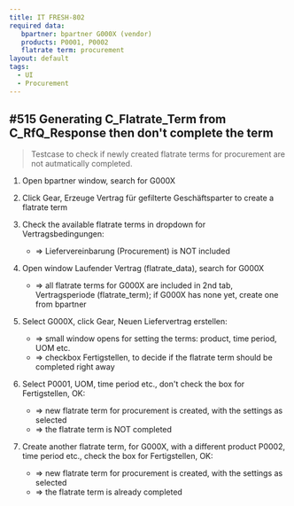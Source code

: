 ```yaml
---
title: IT FRESH-802
required data:
   bpartner: bpartner G000X (vendor)
   products: P0001, P0002
   flatrate term: procurement
layout: default
tags:
  - UI
  - Procurement
---
```

## #515 Generating C_Flatrate_Term from C_RfQ_Response then don't complete the term

> Testcase to check if newly created flatrate terms for procurement are not autmatically completed.

1. Open bpartner window, search for G000X

1. Click Gear, Erzeuge Vertrag für gefilterte Geschäftsparter to create a flatrate term

1. Check the available flatrate terms in dropdown for Vertragsbedingungen:
	* => Liefervereinbarung (Procurement) is NOT included

1. Open window Laufender Vertrag (flatrate_data), search for G000X 
	* => all flatrate terms for G000X are included in 2nd tab, Vertragsperiode (flatrate_term); if G000X has none yet, create one from bpartner
	
1. Select G000X, click Gear, Neuen Liefervertrag erstellen:
	* => small window opens for setting the terms: product, time period, UOM etc.
	* => checkbox Fertigstellen, to decide if the flatrate term should be completed right away
	
1. Select P0001, UOM, time period etc., don't check the box for Fertigstellen, OK:
	* => new flatrate term for procurement is created, with the settings as selected
	* => the flatrate term is NOT completed
	
1. Create another flatrate term, for G000X, with a different product P0002, time period etc., check the box for Fertigstellen, OK:
	* => new flatrate term for procurement is created, with the settings as selected
	* => the flatrate term is already completed
